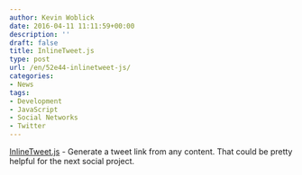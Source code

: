 ```yaml
---
author: Kevin Woblick
date: 2016-04-11 11:11:59+00:00
description: ''
draft: false
title: InlineTweet.js
type: post
url: /en/52e44-inlinetweet-js/
categories:
- News
tags:
- Development
- JavaScript
- Social Networks
- Twitter
---
```


[InlineTweet.js](http://ireade.github.io/inlinetweetjs/) - Generate a tweet link from any content. That could be pretty helpful for the next social project.
